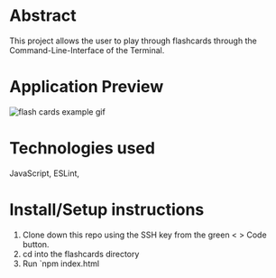 # Abstract 
This project allows the user to play through flashcards through the Command-Line-Interface of the Terminal. 

# Application Preview 
![flash cards example gif](https://media.giphy.com/media/J8elQfIBDSCEZbeY3O/giphy.gif)

# Technologies used 
JavaScript, ESLint, 

# Install/Setup instructions

1. Clone down this repo using the SSH key from the green < > Code button.
2. cd into the flashcards directory
3. Run `npm index.html

